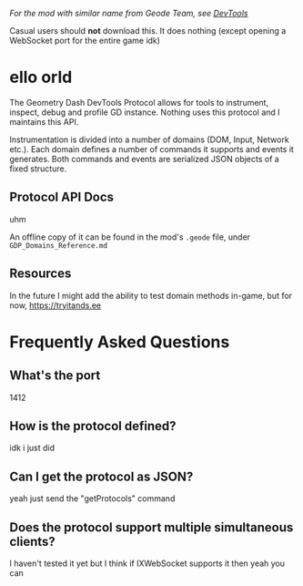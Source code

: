 *For the mod with similar name from Geode Team, see [DevTools](mod:geode.devtools)*

Casual users should **not** download this. It does nothing (except opening a WebSocket port for the entire game idk)

# ello orld
The Geometry Dash DevTools Protocol allows for tools to instrument, inspect, debug and profile GD instance. Nothing uses this protocol and I maintains this API.

Instrumentation is divided into a number of domains (DOM, Input, Network etc.). Each domain defines a number of commands it supports and events it generates. Both commands and events are serialized JSON objects of a fixed structure.

## Protocol API Docs
uhm

An offline copy of it can be found in the mod's `.geode` file, under `GDP_Domains_Reference.md`

## Resources
In the future I might add the ability to test domain methods in-game, but for now, https://tryitands.ee

# Frequently Asked Questions
## What's the port
1412

## How is the protocol defined?
idk i just did

## Can I get the protocol as JSON?
yeah just send the "getProtocols" command

## Does the protocol support multiple simultaneous clients?
I haven't tested it yet but I think if IXWebSocket supports it then yeah you can
